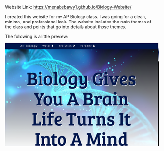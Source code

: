 Website Link: https://menabebawy1.github.io/Biology-Website/

I created this website for my AP Biology class. I was going for a clean, minimal, and professional look.
The website includes the main themes of the class and points that go into details about those themes.

The following is a little preview:

![Website Preview](bio.png)

